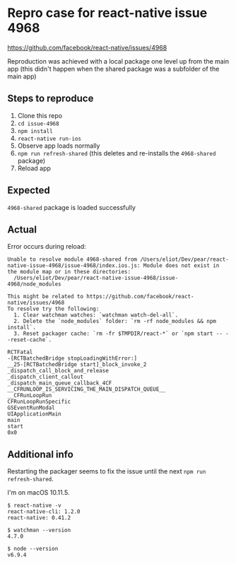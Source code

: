 # Repro case for react-native issue 4968
https://github.com/facebook/react-native/issues/4968

Reproduction was achieved with a local package one level up from the main app (this didn't happen when the shared package was a subfolder of the main app)

## Steps to reproduce
1. Clone this repo
2. `cd issue-4968`
3. `npm install`
4. `react-native run-ios`
5. Observe app loads normally
6. `npm run refresh-shared` (this deletes and re-installs the `4968-shared` package) 
7. Reload app

## Expected
`4968-shared` package is loaded successfully

## Actual
Error occurs during reload:

```
Unable to resolve module 4968-shared from /Users/eliot/Dev/pear/react-native-issue-4968/issue-4968/index.ios.js: Module does not exist in the module map or in these directories:
  /Users/eliot/Dev/pear/react-native-issue-4968/issue-4968/node_modules

This might be related to https://github.com/facebook/react-native/issues/4968
To resolve try the following:
  1. Clear watchman watches: `watchman watch-del-all`.
  2. Delete the `node_modules` folder: `rm -rf node_modules && npm install`.
  3. Reset packager cache: `rm -fr $TMPDIR/react-*` or `npm start -- --reset-cache`.

RCTFatal
-[RCTBatchedBridge stopLoadingWithError:]
__25-[RCTBatchedBridge start]_block_invoke_2
_dispatch_call_block_and_release
_dispatch_client_callout
_dispatch_main_queue_callback_4CF
__CFRUNLOOP_IS_SERVICING_THE_MAIN_DISPATCH_QUEUE__
__CFRunLoopRun
CFRunLoopRunSpecific
GSEventRunModal
UIApplicationMain
main
start
0x0
```

## Additional info
Restarting the packager seems to fix the issue until the next `npm run refresh-shared`.

I'm on macOS 10.11.5.

```
$ react-native -v
react-native-cli: 1.2.0
react-native: 0.41.2
```

```
$ watchman --version
4.7.0
```

```
$ node --version
v6.9.4
```
